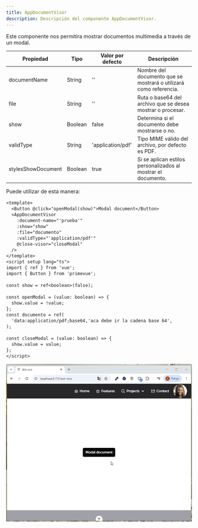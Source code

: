 ```yaml
---
title: AppDocumentVisor
description: Descripción del componente AppDocumentVisor.
---
```


Este componente nos permitira mostrar documentos multimedia a través de un modal.

| Propiedad           | Tipo     | Valor por defecto     | Descripción                                                                 |
|---------------------|----------|------------------------|-----------------------------------------------------------------------------|
| documentName        | String   | ''                     | Nombre del documento que se mostrará o utilizará como referencia.           |
| file                | String   | ''                     | Ruta o base64 del archivo que se desea mostrar o procesar.                  |
| show                | Boolean  | false                  | Determina si el documento debe mostrarse o no.                              |
| validType           | String   | 'application/pdf'      | Tipo MIME válido del archivo, por defecto es PDF.                           |
| stylesShowDocument  | Boolean  | true                   | Si se aplican estilos personalizados al mostrar el documento.               |


Puede utilizar de esta manera:

```
<template>
  <Button @click="openModal(show)">Modal document</Button>
  <AppDocumentVisor
    :document-name="'prueba'"
    :show="show"
    :file="documento"
    :validType="'application/pdf'"
    @close-visor="closeModal"
  />
</template>
<script setup lang="ts">
import { ref } from 'vue';
import { Button } from 'primevue';

const show = ref<boolean>(false);

const openModal = (value: boolean) => {
  show.value = !value;
};
const documento = ref(
  'data:application/pdf;base64,'aca debe ir la cadena base 64',
);

const closeModal = (value: boolean) => {
  show.value = value;
};
</script>

```

![AppDocumentVisor](../../../assets/AppVisorDocument.gif)

